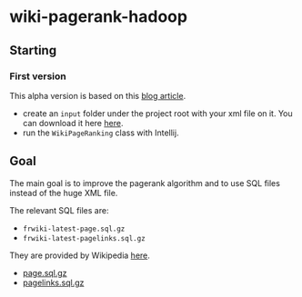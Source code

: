 # wiki-pagerank-hadoop

## Starting
### First version
This alpha version is based on this [blog article](http://blog.xebia.com/wiki-pagerank-with-hadoop/).
- create an `input` folder under the project root with your xml file on it. You can download it here [here](https://dumps.wikimedia.org/frwiki/latest/frwiki-latest-pages-articles.xml.bz2).
- run the `WikiPageRanking` class with Intellij.


## Goal
The main goal is to improve the pagerank algorithm and to use SQL files instead of the huge XML file.

The relevant SQL files are:
- `frwiki-latest-page.sql.gz`
- `frwiki-latest-pagelinks.sql.gz`

They are provided by Wikipedia [here](https://dumps.wikimedia.org/frwiki/latest).
- [page.sql.gz](https://dumps.wikimedia.org/frwiki/latest/frwiki-latest-page.sql.gz)
- [pagelinks.sql.gz](https://dumps.wikimedia.org/frwiki/latest/frwiki-latest-pagelinks.sql.gz)

